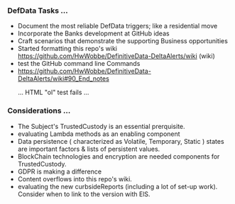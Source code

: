 
### DefData Tasks ...

* Document the most reliable DefData triggers; like a residential move
* Incorporate the Banks development at GitHub ideas
* Craft scenarios that demonstrate the supporting Business opportunities
* Started formatting this repo's wiki https://github.com/HwWobbe/DefinitiveData-DeltaAlerts/wiki (wiki)
* test the GitHub command line Commands 
* https://github.com/HwWobbe/DefinitiveData-DeltaAlerts/wiki#90_End_notes

<ol> ...
  HTML "ol" test fails
  ...
</ol>

### Considerations ...

* The Subject's TrustedCustody is an essential prerquisite.
* evaluating Lambda methods as an enabling component
* Data persistence ( characterized as Volatile, Temporary, Static ) states are important factors & lists of persistent values.
* BlockChain technologies and encryption are needed components for TrustedCustody.
* GDPR is making a difference
* Content overflows into this repo's wiki.
* evaluating the new curbsideReports (including a lot of set-up work).  Consider when to link to the version with ElS.
